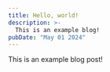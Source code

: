 ```yaml
---
title: Hello, world!
description: >-
  This is an example blog!
pubDate: "May 01 2024"
---
```


This is an example blog post!
